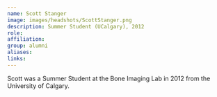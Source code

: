 ```yaml
---
name: Scott Stanger
image: images/headshots/ScottStanger.png
description: Summer Student (UCalgary), 2012
role: 
affiliation: 
group: alumni
aliases: 
links:
---
```


Scott was a Summer Student at the Bone Imaging Lab in 2012 from the University of Calgary.